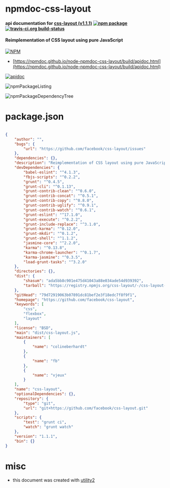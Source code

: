 # npmdoc-css-layout

#### api documentation for  [css-layout (v1.1.1)](https://github.com/facebook/css-layout)  [![npm package](https://img.shields.io/npm/v/npmdoc-css-layout.svg?style=flat-square)](https://www.npmjs.org/package/npmdoc-css-layout) [![travis-ci.org build-status](https://api.travis-ci.org/npmdoc/node-npmdoc-css-layout.svg)](https://travis-ci.org/npmdoc/node-npmdoc-css-layout)

#### Reimplementation of CSS layout using pure JavaScript

[![NPM](https://nodei.co/npm/css-layout.png?downloads=true&downloadRank=true&stars=true)](https://www.npmjs.com/package/css-layout)

- [https://npmdoc.github.io/node-npmdoc-css-layout/build/apidoc.html](https://npmdoc.github.io/node-npmdoc-css-layout/build/apidoc.html)

[![apidoc](https://npmdoc.github.io/node-npmdoc-css-layout/build/screenCapture.buildCi.browser.%252Ftmp%252Fbuild%252Fapidoc.html.png)](https://npmdoc.github.io/node-npmdoc-css-layout/build/apidoc.html)

![npmPackageListing](https://npmdoc.github.io/node-npmdoc-css-layout/build/screenCapture.npmPackageListing.svg)

![npmPackageDependencyTree](https://npmdoc.github.io/node-npmdoc-css-layout/build/screenCapture.npmPackageDependencyTree.svg)



# package.json

```json

{
    "author": "",
    "bugs": {
        "url": "https://github.com/facebook/css-layout/issues"
    },
    "dependencies": {},
    "description": "Reimplementation of CSS layout using pure JavaScript",
    "devDependencies": {
        "babel-eslint": "^4.1.3",
        "fbjs-scripts": "^0.2.2",
        "grunt": "^0.4.5",
        "grunt-cli": "^0.1.13",
        "grunt-contrib-clean": "^0.6.0",
        "grunt-contrib-concat": "^0.5.1",
        "grunt-contrib-copy": "^0.8.0",
        "grunt-contrib-uglify": "^0.9.1",
        "grunt-contrib-watch": "^0.6.1",
        "grunt-eslint": "^17.1.0",
        "grunt-execute": "^0.2.2",
        "grunt-include-replace": "^3.1.0",
        "grunt-karma": "^0.12.0",
        "grunt-mkdir": "^0.1.2",
        "grunt-shell": "^1.1.2",
        "jasmine-core": "^2.2.0",
        "karma": "^0.13.8",
        "karma-chrome-launcher": "^0.1.7",
        "karma-jasmine": "^0.3.5",
        "load-grunt-tasks": "^3.2.0"
    },
    "directories": {},
    "dist": {
        "shasum": "ada5bb8c901e475d41043a88e034ade54d939392",
        "tarball": "https://registry.npmjs.org/css-layout/-/css-layout-1.1.1.tgz"
    },
    "gitHead": "79d72919063b07891dc81bef2e3f18edc7f8f9f1",
    "homepage": "https://github.com/facebook/css-layout",
    "keywords": [
        "css",
        "flexbox",
        "layout"
    ],
    "license": "BSD",
    "main": "dist/css-layout.js",
    "maintainers": [
        {
            "name": "colineberhardt"
        },
        {
            "name": "fb"
        },
        {
            "name": "vjeux"
        }
    ],
    "name": "css-layout",
    "optionalDependencies": {},
    "repository": {
        "type": "git",
        "url": "git+https://github.com/facebook/css-layout.git"
    },
    "scripts": {
        "test": "grunt ci",
        "watch": "grunt watch"
    },
    "version": "1.1.1",
    "bin": {}
}
```



# misc
- this document was created with [utility2](https://github.com/kaizhu256/node-utility2)
